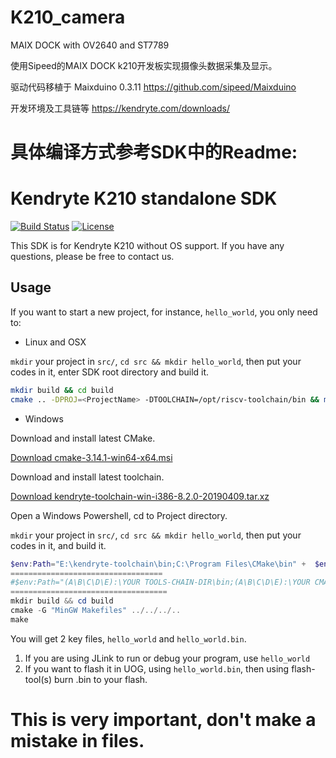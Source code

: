 # K210_camera
MAIX DOCK with OV2640 and ST7789

使用Sipeed的MAIX DOCK k210开发板实现摄像头数据采集及显示。

驱动代码移植于 Maixduino 0.3.11
https://github.com/sipeed/Maixduino

开发环境及工具链等
https://kendryte.com/downloads/

具体编译方式参考SDK中的Readme:
======================================================================================================================================
# Kendryte K210 standalone SDK

[![Build Status](https://travis-ci.org/kendryte/kendryte-standalone-sdk.svg)](https://travis-ci.org/kendryte/kendryte-standalone-sdk)
[![License](https://img.shields.io/badge/License-Apache%202.0-blue.svg)](https://opensource.org/licenses/Apache-2.0)

This SDK is for Kendryte K210 without OS support.
If you have any questions, please be free to contact us.

## Usage

If you want to start a new project, for instance, `hello_world`, you only need to:

- Linux and OSX

`mkdir` your project in `src/`, `cd src && mkdir hello_world`, then put your codes in it, enter SDK root directory and build it.

```bash
mkdir build && cd build
cmake .. -DPROJ=<ProjectName> -DTOOLCHAIN=/opt/riscv-toolchain/bin && make
```

- Windows

Download and install latest CMake.

[Download cmake-3.14.1-win64-x64.msi](https://github.com/Kitware/CMake/releases/download/v3.14.1/cmake-3.14.1-win64-x64.msi)

Download and install latest toolchain.

[Download kendryte-toolchain-win-i386-8.2.0-20190409.tar.xz](https://github.com/kendryte/kendryte-gnu-toolchain/releases/download/v8.2.0-20190409/kendryte-toolchain-win-i386-8.2.0-20190409.tar.xz)

Open a Windows Powershell, cd to Project directory.

`mkdir` your project in `src/`, `cd src && mkdir hello_world`, then put your codes in it, and build it.

```powershell
$env:Path="E:\kendryte-toolchain\bin;C:\Program Files\CMake\bin" +  $env:Path
==================================
#$env:Path="(A\B\C\D\E):\YOUR TOOLS-CHAIN-DIR\bin;(A\B\C\D\E):\YOUR CMAKE DIR\bin" +  $env:Path
===================================
mkdir build && cd build
cmake -G "MinGW Makefiles" ../../../..
make
```

You will get 2 key files, `hello_world` and `hello_world.bin`.

1. If you are using JLink to run or debug your program, use `hello_world`
2. If you want to flash it in UOG, using `hello_world.bin`, then using flash-tool(s) burn <ProjectName>.bin to your flash.

This is very important, don't make a mistake in files.
====================================================================================================================================
